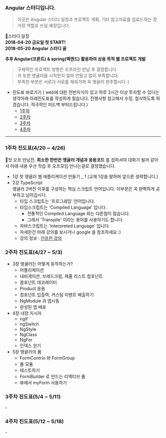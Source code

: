 ### Angular 스터디입니다.
>이곳은 Angular 스터디 일정과 프로젝트 계획, 기타 참고자료를 업로드하는 정거장 역할로 쓰일 예정입니다.


:memo:스터디 일정 <br>
**2018-04-20 금요일 첫 START!** <br>
**2018-05-20 Angular 스터디 끝**

**추후 Angular(프론트) & spring(벡엔드) 활용하여 상용 목적 웹 프로젝트 개발**
>구체적인 프로젝트 방향은 오프라인 만남 후 결정합니다.<br>
저 또한 앵귤러를 시작한지 얼마 안됬고 많이 부족합니다.<br> 부족한 부분은 서로가 서로를 채워가며 꼭 앵귤러 완주합시다 :)</br>

- 진도표 바로가기 ( web에 대한 전반지식이 있고 하루 2시간 이상 투자할 수 있다는 생각아래 아래진도표를 작성하게 됬습니다. 진행사항 참고해서 수정, 첨삭하도록 하겠습니다. 적극적인 피드백 부탁드립니다.)
  - [1주차](#1)
  - [2주차](#2)
  - [3주차](#3)
  - [4주차](#4)
---

<h3 id=1> 1주차 진도표(4/20 ~ 4/26) </h3>

:memo:첫 오프 만남전, **최소한 한번은 앵귤러 개념과 응용코드** 를 접하셔야 대화가 될꺼 같아서 아래 내용 우선 학습 후 오프모임 만나는걸로 결정했습니다.<br>

- 1강 첫 앵귤러 웹 애플리케이션 만들기 _ 1 (교재 1강을 말하며 앞으론 생략합니다.)
- 2강 TypeScript<br> 앵귤러 2버전 이후를 구성하는 핵심 스크립트 언어입니다. 이부분은 꼭 완벽하게 공부하고 넘어갑시다.
  - 타입 스크립트는 '프로그래밍' 언어입니다.
  - 타입스크립트는 'Compiled Language' 입니다.
    - 전통적인 Compiled Language 와는 다른점이 많습니다.
    - 그래서 'Transpile' 이라는 용어를 사용하기도 합니다.
  - 자바스크립트는 'interpreted Language' 입니다.
  - 자세한건 아래 강의를 보시거나 google 을 참조하세요 :)
  - 강의 정보 : [인프런 강의](https://www.inflearn.com/course/%ED%83%80%EC%9E%85%EC%8A%A4%ED%81%AC%EB%A6%BD%ED%8A%B8-%EC%BD%94%EB%A6%AC%EC%95%84-1705-%EA%B8%B0%EC%B4%88-%EC%84%B8%EB%AF%B8%EB%82%98/)

<h3 id=2>2주차 진도표(4/27 ~ 5/3) </h3>

- 3장 앵귤러는 어떻게 동작하는가?
  - 어플리케이션
  - 내비게이션, 브레드크럼, 제품 리스트 컴포넌트
  - 콤포넌트 데코레이터
  - Product 응용
  - 컴포넌트 입출력, 커스텀 이벤트 배출하기
  - NgModule 과 앱시동
  - 완성된 앱 배포
- 4장 내장 지시자
  - nglf
  - ngSwitch
  - NgStyle
  - NgClass
  - NgFor
  - 인덱스 얻기
- 5장 앵귤러의 폼
  - FormContrlo 와 FormGroup
  - 폼 모듈
  - 테스트하기
  - FormBuilder 로 만드는 리액티브 폼
  - 뷰에서 myForm 사용하기
<h3 id=3>3주차 진도표(5/4 ~ 5/11) </h3>
-
<h3 id=4>4주차 진도표(5/12 ~ 5/18) </h3>
-
